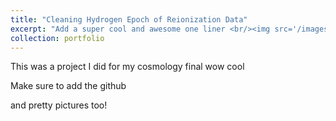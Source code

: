 ```yaml
---
title: "Cleaning Hydrogen Epoch of Reionization Data"
excerpt: "Add a super cool and awesome one liner <br/><img src='/images/portfolio_images/hera/hera_waterfall.png'>"
collection: portfolio
---
```


This was a project I did for my cosmology final wow cool

Make sure to add the github 

and pretty pictures too!
